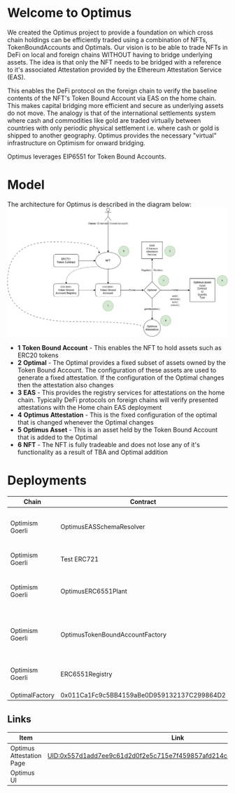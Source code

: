 # Welcome to Optimus
We created the Optimus project to provide a foundation on which cross chain holdings can be efficiently traded using a combination of NFTs, TokenBoundAccounts and Optimals. Our vision is to be able to trade NFTs in DeFi on local and foreign chains WITHOUT having to bridge underlying assets. The idea is that only the NFT needs to be bridged with a reference to it's associated Attestation provided by the Ethereum Attestation Service (EAS). 

This enables the DeFi protocol on the foreign chain to verify the baseline contents of the NFT's Token Bound Account via EAS on the home chain. This makes capital bridging more efficient and secure as underlying assets do not move. The analogy is that of the international settlements system where cash and commodities like gold are traded virtually between countries with only periodic physical settlement i.e. where cash or gold is shipped to another geography. Optimus provides the necessary "virtual" infrastructure on Optimism for onward bridging. 

Optimus leverages EIP6551 for Token Bound Accounts. 

# Model
The architecture for Optimus is described in the diagram below: 
![enter image description here](https://github.com/cryptotwilight/optimuss/blob/main/media/optimus-model.png?raw=true)
<br/>
- **1** **Token Bound Account** - This enables the NFT to hold assets such as ERC20 tokens
- **2** **Optimal** - The Optimal provides a fixed subset of assets owned by the Token Bound Account. The configuration of these assets are used to generate a fixed attestation. If the configuration of the Optimal changes then the attestation also changes
- **3** **EAS** - This provides the registry services for attestations on the home chain. Typically DeFi protocols on foreign chains will verify presented attestations with the Home chain EAS deployment
- **4** **Optimus Attestation** - This is the fixed configuration of the optimal that is changed whenever the Optimal changes
- **5** **Optimus Asset** - This is an asset held by the Token Bound Account that is added to the Optimal
- **6** **NFT** - The NFT is fully tradeable and does not lose any of it's functionality as a result of TBA and Optimal addition


# Deployments 
|Chain | Contract | Address |Description |
|------|-----------|--------|------------|
|Optimism Goerli |OptimusEASSchemaResolver|0xBc67D3d1ecfe14E7a837b8397489e4fA9A88f07C|This is used by EAS to resolve the Optimus Attestation Schema|
|Optimism Goerli |Test ERC721|0x75F239B434F4Fc37ED53C8160C670110727CB564|This is the NFT contract used to test Optimus|
|Optimism Goerli |OptimusERC6551Plant|0x18bE4739AD9C4cbe77D3F8c075a13DdE981930cB|This is used to create Token Bound Account and Optimal implementations |
|Optimism Goerli |OptimusTokenBoundAccountFactory|0x69e08E40dd8B2AD783534Af26855B9De61c414f3|This is the factory for Token Bound Accounts (only callable by the plant)|
|Optimism Goerli |ERC6551Registry|0x4E8312378f6E51DE765A79e45dd65906c27ae622|This is the registry for token bound accounts |
|OptimalFactory|0x011Ca1Fc9c5BB4159aBe0D959132137C299864D2|This is used for producing Optimals|

## Links
|Item | Link | 
|------|-----|
|Optimus Attestation Page |[UID:0x557d1add7ee9c61d2d0f2e5c715e7f459857afd214c4494f100e613738e19193](https://optimism-goerli-bedrock.easscan.org/schema/view/0x24aa43f2eaa97aa8478f2f3197f541e84737370f1358cd0ad98ea70bc49e97e7) |
|Optimus UI | | 